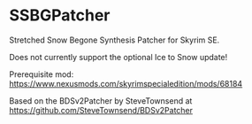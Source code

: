 # SSBGPatcher
Stretched Snow Begone Synthesis Patcher for Skyrim SE.

Does not currently support the optional Ice to Snow update!

Prerequisite mod: https://www.nexusmods.com/skyrimspecialedition/mods/68184

Based on the BDSv2Patcher by SteveTownsend at https://github.com/SteveTownsend/BDSv2Patcher
